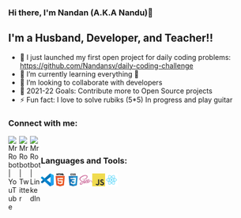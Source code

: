 ### Hi there, I'm Nandan (A.K.A Nandu)👋

## I'm a Husband, Developer, and Teacher!!

- 🔭 I just launched my first open project for daily coding problems: https://github.com/Nandansv/daily-coding-challenge
- 🌱 I’m currently learning everything 🤣
- 👯 I’m looking to collaborate with developers
- 🥅 2021-22 Goals: Contribute more to Open Source projects
- ⚡ Fun fact: I love to solve rubiks (5*5) In progress and play guitar 

### Connect with me:

[<img align="left" alt="MrRobot | YouTube" width="22px" src="https://cdn.jsdelivr.net/npm/simple-icons@v3/icons/youtube.svg" />](https://www.youtube.com/channel/UCuDm9Cgn2f2hTcibjQcHeOQ)
[<img align="left" alt="MrRobot | Twitter" width="22px" src="https://cdn.jsdelivr.net/npm/simple-icons@v3/icons/twitter.svg" />](https://twitter.com/Vamsinandan_S)
[<img align="left" alt="MrRobot | LinkedIn" width="22px" src="https://cdn.jsdelivr.net/npm/simple-icons@v3/icons/linkedin.svg" />](https://www.linkedin.com/in/vamsinandan-sale-81a93b68/)

<br />

### Languages and Tools:

[<img align="left" alt="Visual Studio Code" width="26px" src="https://raw.githubusercontent.com/github/explore/80688e429a7d4ef2fca1e82350fe8e3517d3494d/topics/visual-studio-code/visual-studio-code.png" />]()
[<img align="left" alt="HTML5" width="26px" src="https://raw.githubusercontent.com/github/explore/80688e429a7d4ef2fca1e82350fe8e3517d3494d/topics/html/html.png" />]()
[<img align="left" alt="CSS3" width="26px" src="https://raw.githubusercontent.com/github/explore/80688e429a7d4ef2fca1e82350fe8e3517d3494d/topics/css/css.png" />]()
[<img align="left" alt="Sass" width="26px" src="https://raw.githubusercontent.com/github/explore/80688e429a7d4ef2fca1e82350fe8e3517d3494d/topics/sass/sass.png" />]()
[<img align="left" alt="JavaScript" width="26px" src="https://raw.githubusercontent.com/github/explore/80688e429a7d4ef2fca1e82350fe8e3517d3494d/topics/javascript/javascript.png" />]()
[<img align="left" alt="React" width="26px" src="https://raw.githubusercontent.com/github/explore/80688e429a7d4ef2fca1e82350fe8e3517d3494d/topics/react/react.png" />]()
